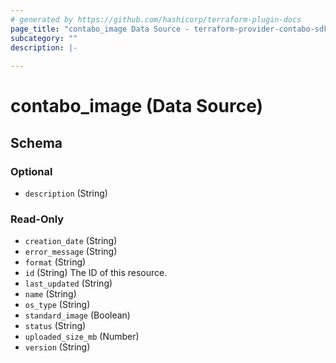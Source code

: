 ```yaml
---
# generated by https://github.com/hashicorp/terraform-plugin-docs
page_title: "contabo_image Data Source - terraform-provider-contabo-sdkv2"
subcategory: ""
description: |-
  
---
```


# contabo_image (Data Source)





<!-- schema generated by tfplugindocs -->
## Schema

### Optional

- `description` (String)

### Read-Only

- `creation_date` (String)
- `error_message` (String)
- `format` (String)
- `id` (String) The ID of this resource.
- `last_updated` (String)
- `name` (String)
- `os_type` (String)
- `standard_image` (Boolean)
- `status` (String)
- `uploaded_size_mb` (Number)
- `version` (String)


